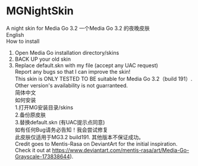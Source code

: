 # MGNightSkin
A night skin for Media Go 3.2 一个Media Go 3.2 的夜晚皮肤  
English  
How to install  
1. Open Media Go installation directory/skins  
2. BACK UP your old skin  
3. Replace default.skn with my file (accept any UAC request)  
Report any bugs so that I can improve the skin!  
This skin is ONLY TESTED TO BE suitable for Media Go 3.2（build 191）. Other version's availability is not guarranteed.  
简体中文  
如何安装  
1.打开MG安装目录/skins  
2.备份原皮肤  
3.替换default.skn (有UAC提示点同意)  
如有任何Bug请务必告知！我会尝试修复  
此皮肤仅适用于MG3.2 build191. 其他版本不保证成功。  
Credit goes to Mentis-Rasa on DeviantArt for the initial inspiration. Check it out at https://www.deviantart.com/mentis-rasa/art/Media-Go-Grayscale-173838644).

